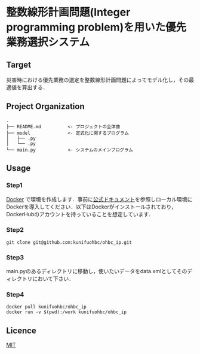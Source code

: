 整数線形計画問題(Integer programming problem)を用いた優先業務選択システム
==============================

## Target

災害時における優先業務の選定を整数線形計画問題によってモデル化し，その最適値を算出する．

## Project Organization

    .
    ├── README.md          <- プロジェクトの全体像
    ├── model              <- 定式化に関するプログラム
    │   ├── .py
    │   └── .py    
    └── main.py            <- システムのメインプログラム

## Usage

### Step1

[Docker](https://www.docker.com/) で環境を作成します．事前に[公式ドキュメント](https://docs.docker.com/)を参照しローカル環境にDockerを導入してください．以下はDockerがインストールされており，DockerHubのアカウントを持っていることを想定しています．

### Step2

```shell
git clone git@github.com:kunifuohbc/ohbc_ip.git
```

### Step3

main.pyのあるディレクトリに移動し，使いたいデータをdata.xmlとしてそのディレクトリにおいて下さい．

### Step4

```shell
docker pull kunifuohbc/ohbc_ip
docker run -v $(pwd):/work kunifuohbc/ohbc_ip
```

## Licence

[MIT](https://github.com/tcnksm/tool/blob/master/LICENCE)


